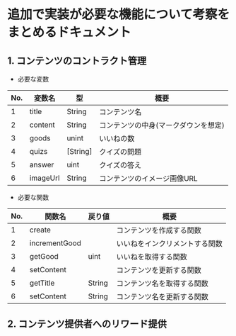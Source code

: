 # 追加で実装が必要な機能について考察をまとめるドキュメント

## 1. コンテンツのコントラクト管理

- 必要な変数

|No.|変数名|型|概要|
|----|----|----|----|
|1|title|String|コンテンツ名|
|2|content|String|コンテンツの中身(マークダウンを想定)|
|3|goods|unint|いいねの数|
|4|quizs|[String]|クイズの問題|
|5|answer|uint|クイズの答え|
|6|imageUrl|String|コンテンツのイメージ画像URL|


- 必要な関数

|No.|関数名|戻り値|概要|
|----|----|----|----|
|1|create||コンテンツを作成する関数|
|2|incrementGood||いいねをインクリメントする関数|
|3|getGood|uint|いいねを取得する関数|
|4|setContent||コンテンツを更新する関数|
|5|getTitle|String|コンテンツ名を取得する関数|
|6|setContent|String|コンテンツ名を更新する関数|

## 2. コンテンツ提供者へのリワード提供

